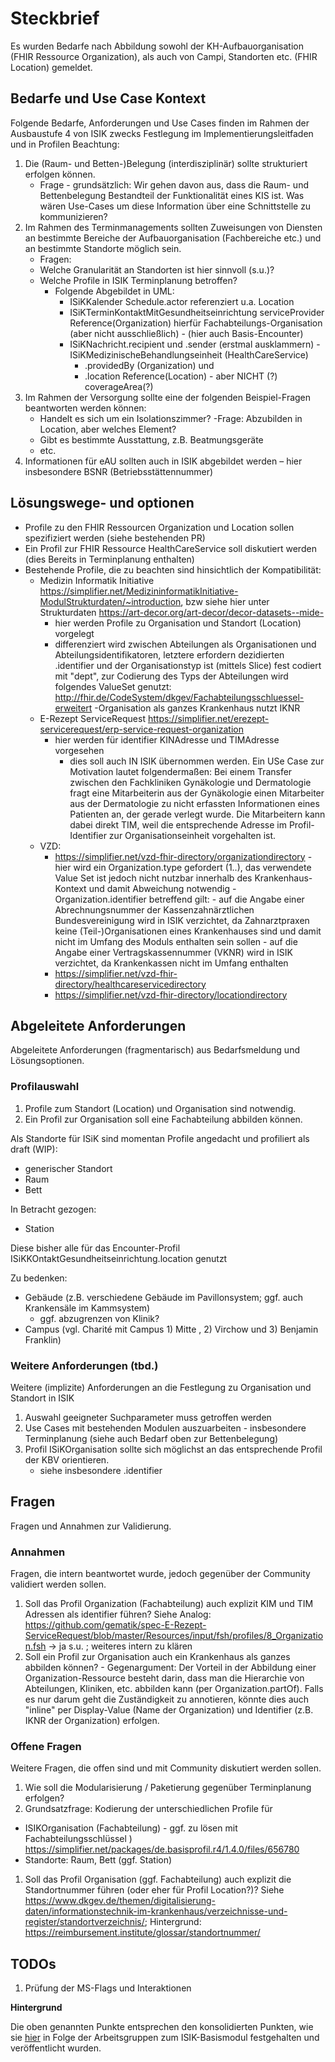 # Steckbrief 
Es wurden Bedarfe nach Abbildung sowohl der KH-Aufbauorganisation (FHIR Ressource Organization), als auch von Campi, Standorten etc. (FHIR Location) gemeldet.

## Bedarfe und Use Case Kontext
Folgende Bedarfe, Anforderungen und Use Cases finden im Rahmen der Ausbaustufe 4 von ISIK zwecks Festlegung im Implementierungsleitfaden und in Profilen Beachtung:

1. Die (Raum- und Betten-)Belegung (interdisziplinär) sollte strukturiert erfolgen können.
    - Frage - grundsätzlich: Wir gehen davon aus, dass die Raum- und Bettenbelegung Bestandteil der Funktionalität eines KIS ist. Was wären Use-Cases um diese Information über eine Schnittstelle zu kommunizieren?
1. Im Rahmen des Terminmanagements sollten Zuweisungen von Diensten an bestimmte Bereiche der Aufbauorganisation (Fachbereiche etc.) und an bestimmte Standorte möglich sein.
    - Fragen: 
    - Welche Granularität an Standorten ist hier sinnvoll (s.u.)?
    - Welche Profile in ISIK Terminplanung betroffen? 
       - Folgende Abgebildet in UML: 
          - ISiKKalender Schedule.actor referenziert u.a. Location
          - ISiKTerminKontaktMitGesundheitseinrichtung  serviceProvider Reference(Organization) hierfür  Fachabteilungs-Organisation (aber nicht ausschließlich) - (hier auch Basis-Encounter)
          - ISiKNachricht.recipient und .sender (erstmal ausklammern)
          -ISiKMedizinischeBehandlungseinheit (HealthCareService)
            - .providedBy (Organization) und 
            - .location Reference(Location) - aber NICHT (?) coverageArea(?)
1. Im Rahmen der Versorgung sollte eine der folgenden Beispiel-Fragen beantworten werden können:
    - Handelt es sich um ein Isolationszimmer?
        -Frage: Abzubilden in Location, aber welches Element?
    - Gibt es bestimmte Ausstattung, z.B. Beatmungsgeräte
    - etc.
1.  Informationen für eAU sollten auch in ISIK abgebildet werden – hier insbesondere BSNR (Betriebsstättennummer)

## Lösungswege- und optionen

- Profile zu den FHIR Ressourcen Organization und Location sollen spezifiziert werden (siehe bestehenden PR)
- Ein Profil zur FHIR Ressource HealthCareService soll diskutiert werden (dies Bereits in Terminplanung enthalten)
- Bestehende Profile, die zu beachten sind hinsichtlich der Kompatibilität:
   - Medizin Informatik Initiative https://simplifier.net/MedizininformatikInitiative-ModulStrukturdaten/~introduction, bzw siehe hier unter Strukturdaten https://art-decor.org/art-decor/decor-datasets--mide-
        - hier werden Profile zu Organisation und Standort (Location) vorgelegt
        - differenziert wird zwischen Abteilungen als Organisationen und Abteilungsidentifikatoren, letztere erfordern dezidierten .identifier und der Organisationstyp ist (mittels Slice) fest codiert mit "dept",  zur Codierung des Typs der Abteilungen wird folgendes ValueSet genutzt: http://fhir.de/CodeSystem/dkgev/Fachabteilungsschluessel-erweitert
        -Organisation als ganzes Krankenhaus nutzt IKNR
   - E-Rezept ServiceRequest https://simplifier.net/erezept-servicerequest/erp-service-request-organization
        - hier werden für identifier KINAdresse und TIMAdresse vorgesehen
            - dies soll auch IN ISIK übernommen werden. Ein USe Case zur Motivation lautet folgendermaßen: Bei einem Transfer zwischen den Fachkliniken Gynäkologie und Dermatologie fragt eine Mitarbeiterin aus der Gynäkologie einen Mitarbeiter aus der Dermatologie zu nicht erfassten Informationen eines  Patienten an, der gerade verlegt wurde. Die Mitarbeitern kann dabei direkt TIM, weil die entsprechende Adresse im Profil-Identifier zur Organisationseinheit vorgehalten ist.
   - VZD:
        - https://simplifier.net/vzd-fhir-directory/organizationdirectory
                - hier wird ein Organization.type gefordert (1..), das verwendete Value Set ist jedoch nicht nutzbar innerhalb des Krankenhaus-Kontext und damit Abweichung notwendig
                -Organization.identifier betreffend gilt:
                        - auf die Angabe einer Abrechnungsnummer der Kassenzahnärztlichen Bundesvereinigung wird in ISIK verzichtet, da Zahnarztpraxen keine (Teil-)Organisationen eines Krankenhauses sind und damit nicht im Umfang des Moduls enthalten sein sollen
                        - auf die Angabe einer Vertragskassennummer (VKNR) wird in ISIK verzichtet, da Krankenkassen nicht im Umfang enthalten
        - https://simplifier.net/vzd-fhir-directory/healthcareservicedirectory
        - https://simplifier.net/vzd-fhir-directory/locationdirectory

## Abgeleitete Anforderungen

Abgeleitete Anforderungen (fragmentarisch) aus Bedarfsmeldung und Lösungsoptionen.

### Profilauswahl
1. Profile zum Standort (Location) und Organisation sind notwendig.
1. Ein Profil zur Organisation soll eine Fachabteilung abbilden können.

Als Standorte für ISiK sind momentan Profile angedacht und profiliert als draft (WIP): 
- generischer Standort
- Raum
- Bett

In Betracht gezogen:
- Station

Diese bisher alle für das Encounter-Profil ISiKKOntaktGesundheitseinrichtung.location genutzt

Zu bedenken:
- Gebäude (z.B. verschiedene Gebäude im Pavillonsystem; ggf. auch Krankensäle im Kammsystem)
    - ggf. abzugrenzen von Klinik?
- Campus (vgl. Charité mit Campus 1) Mitte , 2) Virchow und 3) Benjamin Franklin)

### Weitere Anforderungen (tbd.)
Weitere (implizite) Anforderungen an die Festlegung zu Organisation und Standort in ISIK

1. Auswahl geeigneter Suchparameter muss getroffen werden
1. Use Cases mit bestehenden Modulen auszuarbeiten - insbesondere Terminplanung (siehe auch Bedarf oben zur Bettenbelegung)
1. Profil ISiKOrganisation sollte sich möglichst an das entsprechende Profil der KBV orientieren.
    - siehe insbesondere .identifier


## Fragen
Fragen und Annahmen zur Validierung. 

### Annahmen
Fragen, die intern beantwortet wurde, jedoch gegenüber der Community validiert werden sollen.

1. Soll das Profil Organization (Fachabteilung) auch explizit KIM und TIM Adressen als identifier führen? Siehe Analog: https://github.com/gematik/spec-E-Rezept-ServiceRequest/blob/master/Resources/input/fsh/profiles/8_Organization.fsh -> ja s.u. ; weiteres intern zu klären
1. Soll ein Profil zur Organisation auch ein Krankenhaus als ganzes abbilden können?
        - Gegenargument:  Der Vorteil in der Abbildung einer Organization-Ressource besteht darin, dass man die Hierarchie von Abteilungen, Kliniken, etc. abbilden kann (per Organization.partOf). Falls es nur darum geht die Zuständigkeit zu annotieren, könnte dies auch "inline" per Display-Value (Name der Organization) und Identifier (z.B. IKNR der Organization) erfolgen.

### Offene Fragen
Weitere Fragen, die offen sind und mit Community diskutiert werden sollen.

1. Wie soll die Modularisierung / Paketierung gegenüber Terminplanung erfolgen?
1. Grundsatzfrage: Kodierung der unterschiedlichen Profile für 
  - ISIKOrganisation (Fachabteilung) - ggf. zu lösen mit Fachabteilungsschlüssel 
  ) https://simplifier.net/packages/de.basisprofil.r4/1.4.0/files/656780 
  - Standorte: Raum, Bett (ggf. Station)
1. Soll das Profil Organisation (ggf. Fachabteilung) auch explizit die Standortnummer führen (oder eher für Profil Location?)? Siehe https://www.dkgev.de/themen/digitalisierung-daten/informationstechnik-im-krankenhaus/verzeichnisse-und-register/standortverzeichnis/; Hintergrund: https://reimbursement.institute/glossar/standortnummer/


## TODOs

1. Prüfung der MS-Flags und Interaktionen

**Hintergrund**

Die oben genannten Punkte entsprechen den konsolidierten Punkten, wie sie [hier](https://github.com/gematik/spec-ISiK-Basismodul/discussions/326) in Folge der Arbeitsgruppen zum ISIK-Basismodul festgehalten und veröffentlicht wurden.
